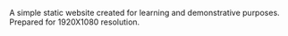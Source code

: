 A simple static website created for learning and demonstrative purposes. Prepared for 1920X1080 resolution.